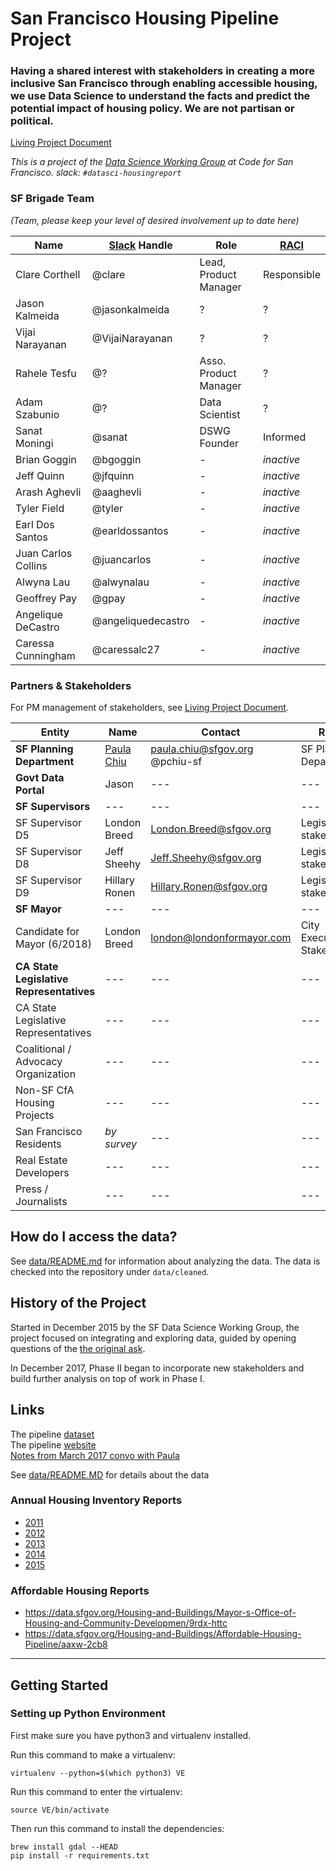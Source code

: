 # San Francisco Housing Pipeline Project

### Having a shared interest with stakeholders in creating a more inclusive San Francisco through enabling accessible housing, we use Data Science to understand the facts and predict the potential impact of housing policy. We are not partisan or political.

[Living Project Document](https://docs.google.com/document/d/1-kBd97J6tX17gB4WVUejF7qSUWsGA8oTzvvCUvntKh8/edit#)

_This is a project of the [Data Science Working Group](https://github.com/sfbrigade/data-science-wg) at Code for San Francisco. slack: `#datasci-housingreport`_

### SF Brigade Team
_(Team, please keep your level of desired involvement up to date here)_

| Name | [Slack](http://c4a.me/cfsfslack) Handle | Role | [RACI](http://www.valuebasedmanagement.net/methods_raci.html) |
| ---|---|---|---|
| Clare Corthell | @clare | Lead, Product Manager | Responsible |
| Jason Kalmeida | @jasonkalmeida | ? | ? |
| Vijai Narayanan | @VijaiNarayanan | ? | ? |
| Rahele Tesfu | @? | Asso. Product Manager | ? |
| Adam Szabunio | @? | Data Scientist | ? |
| Sanat Moningi | @sanat | DSWG Founder | Informed |
| Brian Goggin | @bgoggin | - | _inactive_ |
| Jeff Quinn | @jfquinn |  - | _inactive_ |
| Arash Aghevli | @aaghevli |  - | _inactive_ |
| Tyler Field | @tyler |  - | _inactive_ |
| Earl Dos Santos | @earldossantos |  - | _inactive_ |
| Juan Carlos Collins | @juancarlos |  - | _inactive_ |
| Alwyna Lau | @alwynalau |  - | _inactive_ |
| Geoffrey Pay | @gpay |  - | _inactive_ |
| Angelique DeCastro | @angeliquedecastro |  - | _inactive_ |
| Caressa Cunningham | @caressalc27 |  - | _inactive_ |

### Partners & Stakeholders

For PM management of stakeholders, see [Living Project Document](https://docs.google.com/document/d/1-kBd97J6tX17gB4WVUejF7qSUWsGA8oTzvvCUvntKh8/edit#).

| Entity | Name | Contact | Role | RACI |
| ---|---|---|---| -- |
| **SF Planning Department** | [Paula Chiu](mailto:paula.chiu@sfgov.org) | paula.chiu@sfgov.org @pchiu-sf |  SF Planning Department | Informed |
| **Govt Data Portal** | Jason |---|---| Informed |
| **SF Supervisors** |---|---|---| --|
| SF Supervisor D5 | London Breed | London.Breed@sfgov.org | Legislature stakeholder | Informed |
| SF Supervisor D8 | Jeff Sheehy | Jeff.Sheehy@sfgov.org | Legislature stakeholder | - |
| SF Supervisor D9 | Hillary Ronen | Hillary.Ronen@sfgov.org | Legislature stakeholder | - |
| **SF Mayor** |---|---|---|
| Candidate for Mayor (6/2018) | London Breed | london@londonformayor.com | City Executive Stakeholder | Informed |
| **CA State Legislative Representatives** |---|---|---| --|
| CA State Legislative Representatives |---|---|---| --|
| Coalitional / Advocacy Organization |---|---|---| --|
| Non-SF CfA Housing Projects |---|---|---| --|
| San Francisco Residents | *by survey* |---|---| --|
| Real Estate Developers |---|---|---| --|
| Press / Journalists |---|---|---| --|

## How do I access the data?

See [data/README.md](/data/README.md) for information about analyzing the data. The data is checked into the repository under `data/cleaned`.

## History of the Project

Started in December 2015 by the SF Data Science Working Group, the project focused on integrating and exploring data, guided by opening questions of the [the original ask](https://github.com/sfbrigade/make-with-open-data/blob/master/quarterly-planning-reports.md).

In December 2017, Phase II began to incorporate new stakeholders and build further analysis on top of work in Phase I.

## Links
The pipeline [dataset](https://data.sfgov.org/Housing-and-Buildings/San-Francisco-Development-Pipeline-2015-Quarter-4/ra2x-jzmk)  
The pipeline [website](http://sf-planning.org/pipeline-report)   
[Notes from March 2017 convo with Paula](https://docs.google.com/document/d/1PDnv3bhyy9-WjfjyPQg4G5H4C4uQ1fRk6G7GUIu1AW0/edit)

See [data/README.MD](data/README.MD) for details about the data

### Annual Housing Inventory Reports
- [2011](https://data.sfgov.org/Housing-and-Buildings/2011-Housing-Inventory/mpcm-79w2)
- [2012](https://data.sfgov.org/Housing-and-Buildings/2012-Housing-Inventory/4xa2-t52k)
- [2013](https://data.sfgov.org/Housing-and-Buildings/2013-Housing-Inventory/e7d3-dxh5)
- [2014](https://data.sfgov.org/Housing-and-Buildings/2014-Housing-Inventory/b8d6-zthg)
- [2015](https://data.sfgov.org/Housing-and-Buildings/2015-Housing-Inventory/4htx-8nvv)

### Affordable Housing Reports
- https://data.sfgov.org/Housing-and-Buildings/Mayor-s-Office-of-Housing-and-Community-Developmen/9rdx-httc
- https://data.sfgov.org/Housing-and-Buildings/Affordable-Housing-Pipeline/aaxw-2cb8

---

## Getting Started

### Setting up Python Environment

First make sure you have python3 and virtualenv installed.

Run this command to make a virtualenv:

`virtualenv --python=$(which python3) VE`

Run this command to enter the virtualenv:

`source VE/bin/activate`

Then run this command to install the dependencies:

```
brew install gdal --HEAD
pip install -r requirements.txt
```

